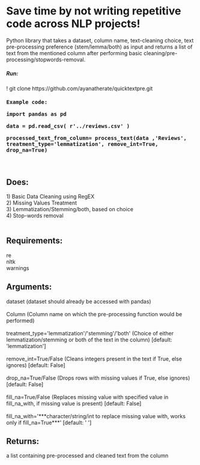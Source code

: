 # Save time by not writing repetitive code across NLP projects! 
Python library that takes a dataset, column name, text-cleaning choice, text pre-processing preference (stem/lemma/both) as input and returns a list of text from the mentioned column after performing basic cleaning/pre-processing/stopwords-removal.
<br>
<h5> Run: </h5>
! git clone https://github.com/ayanatherate/quicktextpre.git <br>
<h4 style='font-family:monospace;'>Example code: <br><br>import pandas as pd <br><br> data = pd.read_csv( r'../reviews.csv' )<br><br>processed_text_from_column= process_text(data ,'Reviews', treatment_type='lemmatization', remove_int=True, drop_na=True)</h4>

<br>
<h2> Does: </h2>
1) Basic Data Cleaning using RegEX<br>
2) Missing Values Treatment <br>
3) Lemmatization/Stemming/both, based on choice<br>
4) Stop-words removal<br>
<br>

<h2>Requirements: </h2>
re<br>
nltk<br>
warnings<br>

<h2>Arguments:</h2>
dataset (dataset should already be accessed with pandas)<br><br>
Column  (Column name on which the pre-processing function would be performed)<br><br>
treatment_type='lemmatization'/'stemming'/'both' (Choice of either lemmatization/stemming or both of the text in the column)  [default: 'lemmatization']<br><br>
remove_int=True/False (Cleans integers present in the text if True, else ignores)  [default: False]<br><br>
drop_na=True/False (Drops rows with missing values if True, else ignores)  [default: False]<br><br>
fill_na=True/False (Replaces missing value with specified value in fill_na_with, if missing value is present)  [default: False]<br><br>
fill_na_with='***character/string/int to replace missing value with, works only if fill_na=True***'  [default: ' ']

<h2>Returns:</h2>
a list containing pre-processed and cleaned text from the column<br><br>

